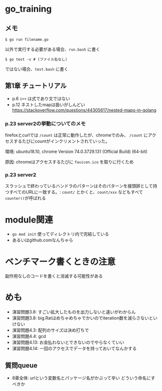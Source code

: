 # go_training

## メモ

```
$ go run filename.go
```
以外で実行する必要がある場合、`run.bash` に書く

```
$ go test -v # (ファイル名なし)
```
ではない場合、`test.bash` に書く

## 第1章 チュートリアル

* p.6 `i++` は式であり文ではない
* p.12 ネストしたmapは扱いがしんどい https://stackoverflow.com/questions/44305617/nested-maps-in-golang

### p.23 server2の挙動についてのメモ

firefoxとcurlでは `/count` は正常に動作したが、chromeでのみ、 `/count` にアクセスするたびにcountがインクリメントされていった。

環境: ubuntu18.10, chrome Version 74.0.3729.131 (Official Build) (64-bit)

原因: chromeはアクセスするたびに `favicon.ico` を取りに行くため

### p.23 server2

スラッシュで終わっているハンドラのパターンはそのパターンを接頭辞として持つすべてのURLに一致する。: `count/` とかくと、`count/xxx` などもすべて `counter()`が呼ばれる


# module関連

* `go mod init` 使ってディレクトリ内で完結している
* あるいはgithub.comなんちゃら

# ベンチマーク書くときの注意

副作用なしのコードを書くと消滅する可能性がある

# めも

* 演習問題3.8: すごい拡大したものを出力しないと違いがわからん
* 演習問題3.8: big.Ratはめちゃめちゃでかいのでiteration数を減らさないといけない
* 演習問題4.3: 配列のサイズは決め打ちで
* 演習問題4.4: gcd
* 演習問題4.13: お金払わないとできないのでやらなくていい
* 演習問題4.14: 一回のアクセスでデータを持っておいてなんかする

## 質問queue

* 8章全体: urlという変数名とパッケージ名がかぶって辛い どういう命名にすべきか

